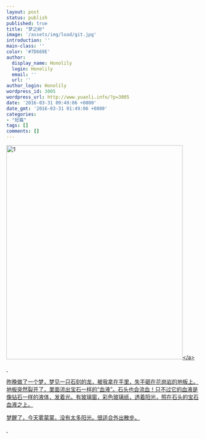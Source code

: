 ```yaml
---
layout: post
status: publish
published: true
title: "梦之树"
image: '/assets/img/load/git.jpg'
introduction: ''
main-class: ''
color: '#7D669E'
author:
  display_name: Honolily
  login: Honolily
  email: ''
  url: ''
author_login: Honolily
wordpress_id: 3005
wordpress_url: http://www.yuanli.info/?p=3005
date: '2016-03-31 09:49:06 +0800'
date_gmt: '2016-03-31 01:49:06 +0800'
categories:
- "短篇"
tags: []
comments: []
---
```

<p><a href="http:&#47;&#47;www.yuanli.info&#47;archives&#47;3005.html&#47;1-5" rel="attachment wp-att-3006"><img class="aligncenter size-full wp-image-3006" src="http:&#47;&#47;www.yuanli.info&#47;wp-content&#47;uploads&#47;2016&#47;03&#47;1.jpg" alt="1" width="462" height="561" &#47;><&#47;a></p>
<p>&nbsp;</p>
<p>昨晚做了一个梦，梦见一只石刻的龙，被我拿在手里，失手砸在花岗岩的地板上。地板突然裂开了，里面流出宝石一样的&ldquo;血液&rdquo;。石头也会流血！只不过它的血液是像钻石一样的液体，发着光。有玻璃窗，彩色玻璃纸，透着阳光，照在石头的宝石血液之上。</p>
<p>梦醒了，今天雾蒙蒙，没有太多阳光。很适合外出散步。</p>
<p>&nbsp;</p>
